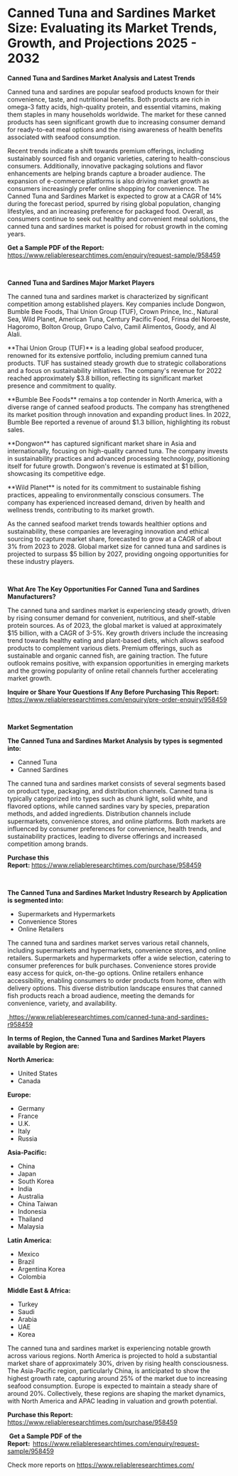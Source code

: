 <p><h1>Canned Tuna and Sardines Market Size: Evaluating its Market Trends, Growth, and Projections 2025 - 2032</h1></p><p><strong>Canned Tuna and Sardines Market Analysis and Latest Trends</strong></p>
<p><p>Canned tuna and sardines are popular seafood products known for their convenience, taste, and nutritional benefits. Both products are rich in omega-3 fatty acids, high-quality protein, and essential vitamins, making them staples in many households worldwide. The market for these canned products has seen significant growth due to increasing consumer demand for ready-to-eat meal options and the rising awareness of health benefits associated with seafood consumption.</p><p>Recent trends indicate a shift towards premium offerings, including sustainably sourced fish and organic varieties, catering to health-conscious consumers. Additionally, innovative packaging solutions and flavor enhancements are helping brands capture a broader audience. The expansion of e-commerce platforms is also driving market growth as consumers increasingly prefer online shopping for convenience. The Canned Tuna and Sardines Market is expected to grow at a CAGR of 14% during the forecast period, spurred by rising global population, changing lifestyles, and an increasing preference for packaged food. Overall, as consumers continue to seek out healthy and convenient meal solutions, the canned tuna and sardines market is poised for robust growth in the coming years.</p></p>
<p><strong>Get a Sample PDF of the Report:&nbsp;</strong> <a href="https://www.reliableresearchtimes.com/enquiry/request-sample/958459?utm_campaign=2464&utm_medium=2&utm_source=Github&utm_content=ia&utm_term=21032025&utm_id=canned-tuna-and-sardines">https://www.reliableresearchtimes.com/enquiry/request-sample/958459</a></p>
<p>&nbsp;</p>
<p><strong>Canned Tuna and Sardines Major Market Players</strong></p>
<p><p>The canned tuna and sardines market is characterized by significant competition among established players. Key companies include Dongwon, Bumble Bee Foods, Thai Union Group (TUF), Crown Prince, Inc., Natural Sea, Wild Planet, American Tuna, Century Pacific Food, Frinsa del Noroeste, Hagoromo, Bolton Group, Grupo Calvo, Camil Alimentos, Goody, and Al Alali.</p><p>**Thai Union Group (TUF)** is a leading global seafood producer, renowned for its extensive portfolio, including premium canned tuna products. TUF has sustained steady growth due to strategic collaborations and a focus on sustainability initiatives. The company's revenue for 2022 reached approximately $3.8 billion, reflecting its significant market presence and commitment to quality.</p><p>**Bumble Bee Foods** remains a top contender in North America, with a diverse range of canned seafood products. The company has strengthened its market position through innovation and expanding product lines. In 2022, Bumble Bee reported a revenue of around $1.3 billion, highlighting its robust sales.</p><p>**Dongwon** has captured significant market share in Asia and internationally, focusing on high-quality canned tuna. The company invests in sustainability practices and advanced processing technology, positioning itself for future growth. Dongwon's revenue is estimated at $1 billion, showcasing its competitive edge.</p><p>**Wild Planet** is noted for its commitment to sustainable fishing practices, appealing to environmentally conscious consumers. The company has experienced increased demand, driven by health and wellness trends, contributing to its market growth.</p><p>As the canned seafood market trends towards healthier options and sustainability, these companies are leveraging innovation and ethical sourcing to capture market share, forecasted to grow at a CAGR of about 3% from 2023 to 2028. Global market size for canned tuna and sardines is projected to surpass $5 billion by 2027, providing ongoing opportunities for these industry players.</p></p>
<p>&nbsp;</p>
<p><strong>What Are The Key Opportunities For Canned Tuna and Sardines Manufacturers?</strong></p>
<p><p>The canned tuna and sardines market is experiencing steady growth, driven by rising consumer demand for convenient, nutritious, and shelf-stable protein sources. As of 2023, the global market is valued at approximately $15 billion, with a CAGR of 3-5%. Key growth drivers include the increasing trend towards healthy eating and plant-based diets, which allows seafood products to complement various diets. Premium offerings, such as sustainable and organic canned fish, are gaining traction. The future outlook remains positive, with expansion opportunities in emerging markets and the growing popularity of online retail channels further accelerating market growth.</p></p>
<p><strong>Inquire or Share Your Questions If Any Before Purchasing This Report:</strong> <a href="https://www.reliableresearchtimes.com/enquiry/pre-order-enquiry/958459?utm_campaign=2464&utm_medium=2&utm_source=Github&utm_content=ia&utm_term=21032025&utm_id=canned-tuna-and-sardines">https://www.reliableresearchtimes.com/enquiry/pre-order-enquiry/958459</a></p>
<p>&nbsp;</p>
<p><strong>Market Segmentation</strong></p>
<p><strong>The Canned Tuna and Sardines Market Analysis by types is segmented into:</strong></p>
<p><ul><li>Canned Tuna</li><li>Canned Sardines</li></ul></p>
<p><p>The canned tuna and sardines market consists of several segments based on product type, packaging, and distribution channels. Canned tuna is typically categorized into types such as chunk light, solid white, and flavored options, while canned sardines vary by species, preparation methods, and added ingredients. Distribution channels include supermarkets, convenience stores, and online platforms. Both markets are influenced by consumer preferences for convenience, health trends, and sustainability practices, leading to diverse offerings and increased competition among brands.</p></p>
<p><strong>Purchase this Report:&nbsp;</strong><a href="https://www.reliableresearchtimes.com/purchase/958459?utm_campaign=2464&utm_medium=2&utm_source=Github&utm_content=ia&utm_term=21032025&utm_id=canned-tuna-and-sardines">https://www.reliableresearchtimes.com/purchase/958459</a></p>
<p>&nbsp;</p>
<p><strong>The Canned Tuna and Sardines Market Industry Research by Application is segmented into:</strong></p>
<p><ul><li>Supermarkets and Hypermarkets</li><li>Convenience Stores</li><li>Online Retailers</li></ul></p>
<p><p>The canned tuna and sardines market serves various retail channels, including supermarkets and hypermarkets, convenience stores, and online retailers. Supermarkets and hypermarkets offer a wide selection, catering to consumer preferences for bulk purchases. Convenience stores provide easy access for quick, on-the-go options. Online retailers enhance accessibility, enabling consumers to order products from home, often with delivery options. This diverse distribution landscape ensures that canned fish products reach a broad audience, meeting the demands for convenience, variety, and availability.</p></p>
<p><a href="https://www.reliableresearchtimes.com/canned-tuna-and-sardines-r958459?utm_campaign=2464&utm_medium=2&utm_source=Github&utm_content=ia&utm_term=21032025&utm_id=canned-tuna-and-sardines">&nbsp;https://www.reliableresearchtimes.com/canned-tuna-and-sardines-r958459</a></p>
<p><strong>In terms of Region, the Canned Tuna and Sardines Market Players available by Region are:</strong></p>
<p>
    <p> <strong> North America: </strong>
        <ul>
            <li>United States</li>
            <li>Canada</li>
        </ul>
        </p> 
    <p> <strong> Europe: </strong>
        <ul>
            <li>Germany</li>
            <li>France</li>
            <li>U.K.</li>
            <li>Italy</li>
            <li>Russia</li>
        </ul>
        </p> 
    <p> <strong> Asia-Pacific: </strong>
        <ul>
            <li>China</li>
            <li>Japan</li>
            <li>South Korea</li>
            <li>India</li>
            <li>Australia</li>
            <li>China Taiwan</li>
            <li>Indonesia</li>
            <li>Thailand</li>
            <li>Malaysia</li>
        </ul>
        </p> 
    <p> <strong> Latin America: </strong>
        <ul>
            <li>Mexico</li>
            <li>Brazil</li>
            <li>Argentina Korea</li>
            <li>Colombia</li>
        </ul>
        </p> 
    <p> <strong> Middle East & Africa: </strong>
        <ul>
            <li>Turkey</li>
            <li>Saudi</li>
            <li>Arabia</li>
            <li>UAE</li>
            <li>Korea</li>
        </ul>
    </p>
    </p>
<p><p>The canned tuna and sardines market is experiencing notable growth across various regions. North America is projected to hold a substantial market share of approximately 30%, driven by rising health consciousness. The Asia-Pacific region, particularly China, is anticipated to show the highest growth rate, capturing around 25% of the market due to increasing seafood consumption. Europe is expected to maintain a steady share of around 20%. Collectively, these regions are shaping the market dynamics, with North America and APAC leading in valuation and growth potential.</p></p>
<p><strong>Purchase this Report: </strong><a href="https://www.reliableresearchtimes.com/purchase/958459?utm_campaign=2464&utm_medium=2&utm_source=Github&utm_content=ia&utm_term=21032025&utm_id=canned-tuna-and-sardines">https://www.reliableresearchtimes.com/purchase/958459</a></p>
<p>&nbsp;<strong>Get a Sample PDF of the Report:&nbsp;&nbsp;</strong><a href="https://www.reliableresearchtimes.com/enquiry/request-sample/958459?utm_campaign=2464&utm_medium=2&utm_source=Github&utm_content=ia&utm_term=21032025&utm_id=canned-tuna-and-sardines">https://www.reliableresearchtimes.com/enquiry/request-sample/958459</a></p>
<p><strong></strong></p>
<p>Check more reports on <a href="https://www.reliableresearchtimes.com/?utm_campaign=2464&utm_medium=2&utm_source=Github&utm_content=ia&utm_term=21032025&utm_id=canned-tuna-and-sardines">https://www.reliableresearchtimes.com/</a></p>